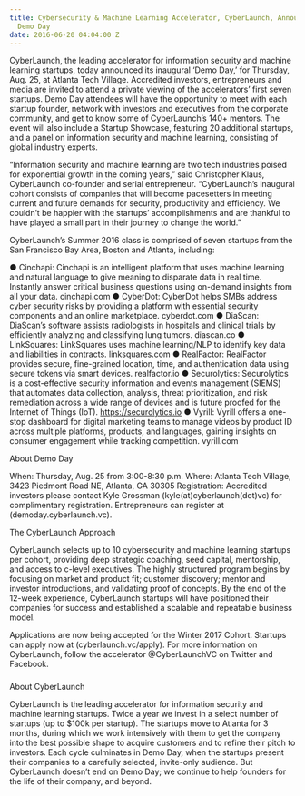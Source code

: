 ```yaml
---
title: Cybersecurity & Machine Learning Accelerator, CyberLaunch, Announces Inaugural
  Demo Day
date: 2016-06-20 04:04:00 Z
---
```


CyberLaunch, the leading accelerator for information security and machine learning startups, today announced its inaugural ‘Demo Day,’ for Thursday, Aug. 25, at Atlanta Tech Village. Accredited investors, entrepreneurs and media are invited to attend a private viewing of the accelerators’ first seven startups. Demo Day attendees will have the opportunity to meet with each startup founder, network with investors and executives from the corporate community, and get to know some of CyberLaunch’s 140+ mentors. The event will also include a Startup Showcase, featuring 20 additional startups, and a panel on information security and machine learning, consisting of global industry experts.

“Information security and machine learning are two tech industries poised for exponential growth in the coming years,” said Christopher Klaus, CyberLaunch co-founder and serial entrepreneur. “CyberLaunch’s inaugural cohort consists of companies that will become pacesetters in meeting current and future demands for security, productivity and efficiency. We couldn’t be happier with the startups’ accomplishments and are thankful to have played a small part in their journey to change the world.”

CyberLaunch’s Summer 2016 class is comprised of seven startups from the San Francisco Bay Area, Boston and Atlanta, including:

●    Cinchapi: Cinchapi is an intelligent platform that uses machine learning and natural language to give meaning to disparate data in real time. Instantly answer critical business questions using on-demand insights from all your data. cinchapi.com
●    CyberDot: CyberDot helps SMBs address cyber security risks by providing a platform with essential security components and an online marketplace. cyberdot.com
●    DiaScan: DiaScan’s software assists radiologists in hospitals and clinical trials by efficiently analyzing and classifying lung tumors. diascan.co
●    LinkSquares: LinkSquares uses machine learning/NLP to identify key data and liabilities in contracts. linksquares.com
●    RealFactor: RealFactor provides secure, fine-grained location, time, and authentication data using secure tokens via smart devices. realfactor.io
●    Securolytics: Securolytics is a cost-effective security information and events management (SIEMS) that automates data collection, analysis, threat prioritization, and risk remediation across a wide range of devices and is future proofed for the Internet of Things (IoT). https://securolytics.io
●    Vyrill: Vyrill offers a one-stop dashboard for digital marketing teams to manage videos by product ID across multiple platforms, products, and languages, gaining insights on consumer engagement while tracking competition. vyrill.com

About Demo Day 

When: Thursday, Aug. 25 from 3:00-8:30 p.m. 
Where: Atlanta Tech Village, 3423 Piedmont Road NE, Atlanta, GA 30305 
Registration: Accredited investors please contact Kyle Grossman (kyle(at)cyberlaunch(dot)vc) for complimentary registration. Entrepreneurs can register at (demoday.cyberlaunch.vc).

The CyberLaunch Approach 

CyberLaunch selects up to 10 cybersecurity and machine learning startups per cohort, providing deep strategic coaching, seed capital, mentorship, and access to c-level executives. The highly structured program begins by focusing on market and product fit; customer discovery; mentor and investor introductions, and validating proof of concepts. By the end of the 12-week experience, CyberLaunch startups will have positioned their companies for success and established a scalable and repeatable business model.

Applications are now being accepted for the Winter 2017 Cohort. Startups can apply now at (cyberlaunch.vc/apply). For more information on CyberLaunch, follow the accelerator @CyberLaunchVC on Twitter and Facebook. 

###

About CyberLaunch 

CyberLaunch is the leading accelerator for information security and machine learning startups. Twice a year we invest in a select number of startups (up to $100k per startup). The startups move to Atlanta for 3 months, during which we work intensively with them to get the company into the best possible shape to acquire customers and to refine their pitch to investors. Each cycle culminates in Demo Day, when the startups present their companies to a carefully selected, invite-only audience. But CyberLaunch doesn’t end on Demo Day; we continue to help founders for the life of their company, and beyond.
